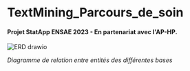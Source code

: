 # TextMining_Parcours_de_soin

#### Projet StatApp ENSAE 2023 - En partenariat avec l'AP-HP.

![ERD drawio](https://user-images.githubusercontent.com/85068746/207057273-9d1e2ede-e80b-483c-b9ac-712f55697233.png)

*Diagramme de relation entre entités des différentes bases*
